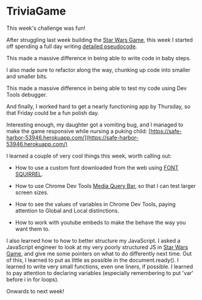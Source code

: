 # TriviaGame

This week's challenge was fun!

After struggling last week building the [Star Wars Game](https://github.com/Meggin/week-4-game),
this week I started off spending a full day writing [detailed pseudocode](https://github.com/Meggin/TriviaGame/commit/d8b9943c7dea92ae77503d099806468b4607f006).

This made a massive difference in being able to write code in baby steps.

I also made sure to refactor along the way, chunking up code into smaller and smaller bits.

This made a massive difference in being able to test my code using Dev Tools debugger.

And finally, I worked hard to get a nearly functioning app by Thursday, so that Friday could be a fun polish day.

Interesting enough, my daughter got a vomiting bug, and I managed to make the game responsive while nursing a puking child: [https://safe-harbor-53946.herokuapp.com/](https://safe-harbor-53946.herokuapp.com/)

I learned a couple of very cool things this week, worth calling out:

* How to use a custom font downloaded from the web using [FONT SQUIRREL](https://www.fontsquirrel.com/tools/webfont-generator).

* How to use Chrome Dev Tools [Media Query Bar](https://developers.google.com/web/tools/chrome-devtools/device-mode/emulate-mobile-viewports#media-queries), so that I can test larger screen sizes.

* How to see the values of variables in Chrome Dev Tools, paying attention to Global and Local distinctions.

* How to work with youtube embeds to make the behave the way you want them to.

I also learned how to how to better structure my JavaScript. I asked a JavaScript engineer to look at my very poorly structured JS in [Star Wars Game](https://desolate-taiga-32749.herokuapp.com/), and give me some pointers on what to do differently next time. Out of this, I learned to put as little as possible in the document.ready(). I learned to write very small functions, even one liners, if possible. I learned to pay attention to declaring variables (especially remembering to put 'var' before i in for loops).

Onwards to next week!




